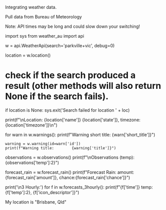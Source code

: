 Integrating weather data.

Pull data from Bureau of Meteorology

Note: API times may be long and could slow down your switching!


import sys
from weather_au import api

w = api.WeatherApi(search='parkville+vic', debug=0)

location = w.location()

# check if the search produced a result (other methods will also return None if the search fails).
if location is None:
    sys.exit('Search failed for location ' + loc)

print(f"\nLocation: {location['name']} {location['state']}, timezone:{location['timezone']}\n")

for warn in w.warnings():
    print(f"Warning short title:  {warn['short_title']}")

    warning = w.warning(id=warn['id'])
    print(f"Warning title:        {warning['title']}")

observations = w.observations()
print(f"\nObservations (temp): {observations['temp']:2}")

forecast_rain = w.forecast_rain()
print(f"Forecast Rain:       amount:{forecast_rain['amount']}, chance:{forecast_rain['chance']}")

print('\n3 Hourly:')
for f in w.forecasts_3hourly():
    print(f"{f['time']} temp:{f['temp']:2}, {f['icon_descriptor']}")




My location is "Brisbane, Qld"



